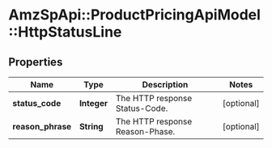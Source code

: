 # AmzSpApi::ProductPricingApiModel::HttpStatusLine

## Properties
Name | Type | Description | Notes
------------ | ------------- | ------------- | -------------
**status_code** | **Integer** | The HTTP response Status-Code. | [optional] 
**reason_phrase** | **String** | The HTTP response Reason-Phase. | [optional] 

